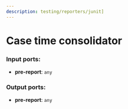 ```yaml
---
description: testing/reporters/junit]
---
```


# Case time consolidator

### Input ports:

* __pre-report__: `any`

### Output ports:

* __pre-report__: `any`

